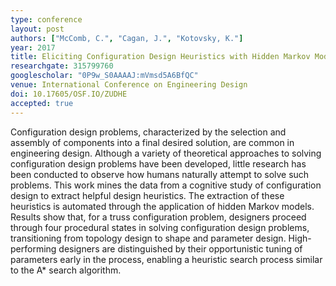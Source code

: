 ```yaml
---
type: conference
layout: post
authors: ["McComb, C.", "Cagan, J.", "Kotovsky, K."]
year: 2017
title: Eliciting Configuration Design Heuristics with Hidden Markov Models
researchgate: 315799760
googlescholar: "0P9w_S0AAAAJ:mVmsd5A6BfQC"
venue: International Conference on Engineering Design
doi: 10.17605/OSF.IO/ZUDHE
accepted: true
---
```

Configuration design problems, characterized by the selection and assembly of components into a final desired solution, are common in engineering design. Although a variety of theoretical approaches to solving configuration design problems have been developed, little research has been conducted to observe how humans naturally attempt to solve such problems. This work mines the data from a cognitive study of configuration design to extract helpful design heuristics. The extraction of these heuristics is automated through the application of hidden Markov models. Results show that, for a truss configuration problem, designers proceed through four procedural states in solving configuration design problems, transitioning from topology design to shape and parameter design. High-performing designers are distinguished by their opportunistic tuning of parameters early in the process, enabling a heuristic search process similar to the A* search algorithm.
